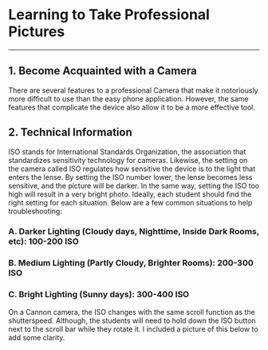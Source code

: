 # Learning to Take Professional Pictures
***

## 1. Become Acquainted with a Camera 
There are several features to a professional Camera that make it notoriously more difficult to use than the easy phone application. However, the same features that complicate the device also allow it to be a more effective tool.

## 2. Technical Information

ISO stands for International Standards Organization, the association that standardizes sensitivity technology for cameras. Likewise, the setting on the camera called ISO regulates how sensitive the device is to the light that enters the lense. By setting the ISO number lower, the lense becomes less sensitive, and the picture will be darker. In the same way, setting the ISO too high will result in a very bright photo. Ideally, each student should find the right setting for each situation. Below are a few common situations to help troubleshooting: 

### A. Darker Lighting (Cloudy days, Nighttime, Inside Dark Rooms, etc): 100-200 ISO
### B. Medium Lighting (Partly Cloudy, Brighter Rooms): 200-300 ISO
### C. Bright Lighting (Sunny days): 300-400 ISO

On a Cannon camera, the ISO changes with the same scroll function as the shutterspeed. Although, the students will need to hold down the ISO button next to the scroll bar while they rotate it. I included a picture of this below to add some clarity.
